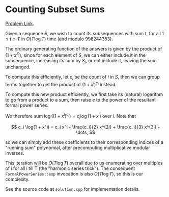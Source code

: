 # Counting Subset Sums

[Problem Link](https://judge.yosupo.jp/problem/sharp_p_subset_sum).

Given a sequence $S$, we wish to count its subsequences with sum $t$, for all $1 \le t \le T$ in $O(T \log T)$ time (and modulo $998244353$).

The ordinary generating function of the answers is given by the product of $(1 + x^{S_j})$, since for each element of $S$, we can either include it in the subsequence, increasing its sum by $S_j$, or not include it, leaving the sum unchanged.

To compute this efficiently, let $c_i$ be the count of $i$ in $S$, then we can group terms together to get the product of $(1 + x^i)^{c_i}$ instead.

To compute this new product efficiently, we first take its (natural)
logarithm to go from a product to a sum, then raise $e$ to the power of the
resultant formal power series.

We therefore sum $\log((1 + x^i)^{c_i}) = c_i \log(1 + x^i)$ over $i$. Note that

$$ c_i \log(1 + x^i) = c_i x^i - \frac{c_i}{2} x^{2i} + \frac{c_i}{3} x^{3i} - \dots, $$

so we can simply add these coefficients to their corresponding indices of a "running sum" polynomial, after precomputing multiplicative modular
inverses.

This iteration will be $O(T \log T)$ overall due to us enumerating over multiples of i for all i till T (the "harmonic series trick"). The consequent `FormalPowerSeries::exp` invocation is also $O(T \log T)$, so this is our complexity.

See the source code at `solution.cpp` for implementation details. 
